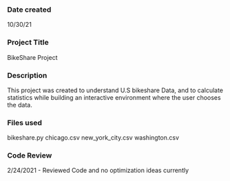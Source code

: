 ### Date created
10/30/21

### Project Title
BikeShare Project

### Description
This project was created to understand U.S bikeshare Data, and to calculate statistics while building an interactive environment where the user chooses the data. 

### Files used
bikeshare.py
chicago.csv
new_york_city.csv
washington.csv

### Code Review
2/24/2021 - Reviewed Code and no optimization ideas currently 
